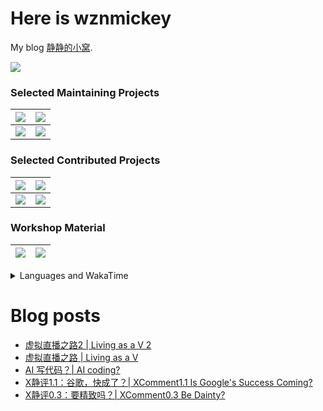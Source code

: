 # Here is wznmickey

My blog [静静的小窝](https://wznmickey.com).

<a href="https://github.com/anuraghazra/github-readme-stats">
  <img align="center" src="https://github-readme-stats-wznmickey.vercel.app/api?username=wznmickey&count_private=true&include_all_commits=true" />
</a>

### Selected Maintaining Projects
|<a href="https://github.com/wznmickey/canvas_syncer">  <img align="center" src="https://github-readme-stats.vercel.app/api/pin/?username=wznmickey&repo=canvas_syncer" /></a>|<a href="https://github.com/wznmickey/JI_Lab_Report_typst_template"><img align="center" src="https://github-readme-stats.vercel.app/api/pin/?username=wznmickey&repo=JI_Lab_Report_typst_template" /></a>|
| -- | -- |
|<a href="https://github.com/wznmickey/elm-for"><img align="center" src="https://github-readme-stats.vercel.app/api/pin/?username=wznmickey&repo=elm-for" /></a>|<a href="https://github.com/wznmickey/GetCanvasCourseCode"><img align="center" src="https://github-readme-stats.vercel.app/api/pin/?username=wznmickey&repo=GetCanvasCourseCode" /></a>|


### Selected Contributed Projects
|<a href="https://github.com/BoYanZh/Canvas-Syncer"> <img align="center" src="https://github-readme-stats.vercel.app/api/pin/?username=BoYanZh&repo=Canvas-Syncer" /></a>|<a href="https://github.com/typst/typst"><img align="center" src="https://github-readme-stats.vercel.app/api/pin/?username=typst&repo=typst" /></a>|
| -- | -- |
|<a href="https://github.com/BoYanZh/Joint-Teapot">  <img align="center" src="https://github-readme-stats.vercel.app/api/pin/?username=BoYanZh&repo=Joint-Teapot" /></a>|<a href="https://github.com/touying-typ/touying"><img align="center" src="https://github-readme-stats.vercel.app/api/pin/?username=touying-typ&repo=touying" /></a>|

### Workshop Material
|<a href="https://github.com/wznmickey/linuxParty"> <img align="center" src="https://github-readme-stats.vercel.app/api/pin/?username=wznmickey&repo=linuxParty" /></a>|<a href="https://github.com/wznmickey/typst_workshop"><img align="center" src="https://github-readme-stats.vercel.app/api/pin/?username=wznmickey&repo=typst_workshop" /></a>|
| -- | -- |

<details>
<summary>Languages and WakaTime</summary>

[![Languages used](https://github-readme-stats-wznmickey.vercel.app/api/top-langs/?username=wznmickey&card_width=500&count_private=true&langs_count=20&)](https://github.com/anuraghazra/github-readme-stats)

WakaTime is collected since 2022/08/31. I worked mainly on C and C++ before so the time listed for C and C++ is shorter than real time.

[![wznmickey's WakaTime stats](https://github-readme-stats-wznmickey.vercel.app/api/wakatime?username=wznmickey&langs_count=20)](https://github.com/anuraghazra/github-readme-stats)

</details>

# Blog posts
<!-- BLOG-POST-LIST:START -->
- [虚拟直播之路2 | Living as a V 2](https://wznmickey.com/2024/Living_as_a_V_2/)
- [虚拟直播之路 | Living as a V](https://wznmickey.com/2024/Living_as_a_V/)
- [AI 写代码？| AI coding?](https://wznmickey.com/2023/AIcoding/)
- [X静评1.1：谷歌，快成了？| XComment1.1 Is Google&#39;s Success Coming?](https://wznmickey.com/2023/XComment1-1/)
- [X静评0.3：要精致吗？| XComment0.3 Be Dainty?](https://wznmickey.com/2023/XComment0-3/)
<!-- BLOG-POST-LIST:END -->
